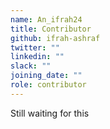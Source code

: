 ```yaml
---
name: An_ifrah24
title: Contributor
github: ifrah-ashraf
twitter: ""
linkedin: ""
slack: ""
joining_date: ""
role: contributor
---
```


Still waiting for this
